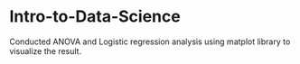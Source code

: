 # Intro-to-Data-Science
Conducted ANOVA and Logistic regression analysis using matplot library to visualize the result. 
